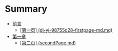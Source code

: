 # Summary

* [前言](README.md)
  * [\[第一页\] \(di-yi-98755d28-firstpage-md.md\)](di-yi-98755d28-firstpage-md.md)
* [第一章](di-yi-zhang.md)
  * [\[第二页\] \(secondPage.md\)](di-yi-zhang/di-er-98755d28-secondpage-md.md)



